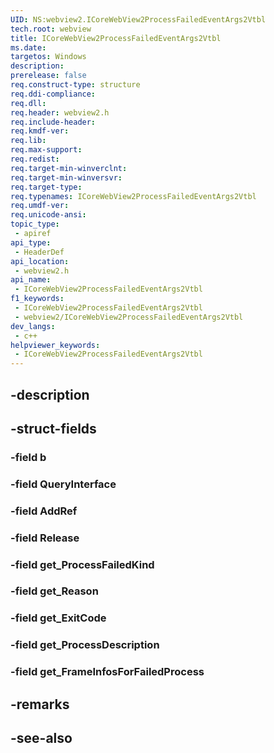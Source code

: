 ```yaml
---
UID: NS:webview2.ICoreWebView2ProcessFailedEventArgs2Vtbl
tech.root: webview
title: ICoreWebView2ProcessFailedEventArgs2Vtbl
ms.date: 
targetos: Windows
description: 
prerelease: false
req.construct-type: structure
req.ddi-compliance: 
req.dll: 
req.header: webview2.h
req.include-header: 
req.kmdf-ver: 
req.lib: 
req.max-support: 
req.redist: 
req.target-min-winverclnt: 
req.target-min-winversvr: 
req.target-type: 
req.typenames: ICoreWebView2ProcessFailedEventArgs2Vtbl
req.umdf-ver: 
req.unicode-ansi: 
topic_type:
 - apiref
api_type:
 - HeaderDef
api_location:
 - webview2.h
api_name:
 - ICoreWebView2ProcessFailedEventArgs2Vtbl
f1_keywords:
 - ICoreWebView2ProcessFailedEventArgs2Vtbl
 - webview2/ICoreWebView2ProcessFailedEventArgs2Vtbl
dev_langs:
 - c++
helpviewer_keywords:
 - ICoreWebView2ProcessFailedEventArgs2Vtbl
---
```


## -description

## -struct-fields

### -field b

### -field QueryInterface

### -field AddRef

### -field Release

### -field get_ProcessFailedKind

### -field get_Reason

### -field get_ExitCode

### -field get_ProcessDescription

### -field get_FrameInfosForFailedProcess

## -remarks

## -see-also

